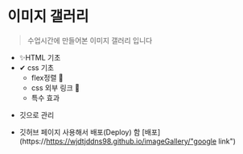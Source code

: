 # 이미지 갤러리

> 수업시간에 만들어본 이미지 갤러리 입니다

- ✨HTML 기초
- ✔ css 기초
  - flex정렬 🚀
  - css 외부 링크 🎉
  - 특수 효과

* 깃으로 관리
+ 깃허브 페이지 사용해서 배포(Deploy) 함
  [배포](https://https://wjdtjddns98.github.io/imageGallery/"google link")
